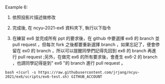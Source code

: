 Example 6:

1. 依照投影片描述做修改

2. 完成後, 在 ncyu-2021-ex6 資料夾下, 執行以下指令

3. 在練習 ex6 並完成所有 ppt 的要求後，在 github 中要選擇 ex6 的 branch 並 pull request ，但每次 fork 之後都要重新選擇 branch ，如果忘記了，便會停留在 ex0 的 branch ，所以可以提醒同學們記得先回到 ex6 的 branch 再進行 pull request ;另外，在做完 ex6 的所有要求後，會產生 ex6-2 的 branch ，也請同學記得是到" ex6 "的 branch 進行 pull request 。

```
bash <(curl -s https://raw.githubusercontent.com/jrjang/ncyu-2021/ex6/scripts/ex6-test.sh) GITHUB_ACCOUNT
```
